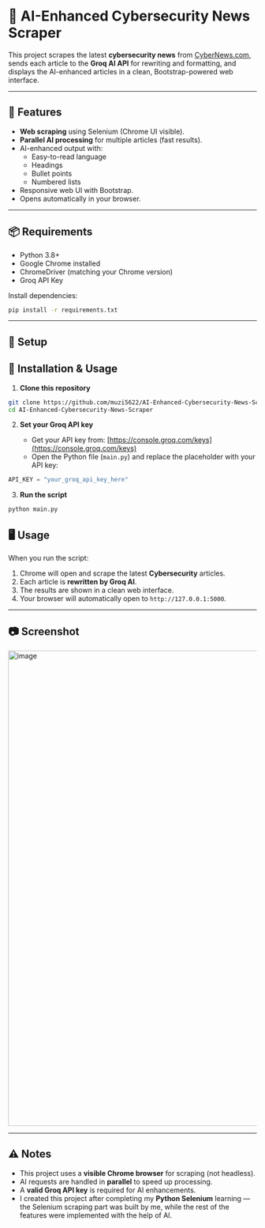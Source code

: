 # 📰 AI-Enhanced Cybersecurity News Scraper

This project scrapes the latest **cybersecurity news** from [CyberNews.com](https://cybernews.com/security/), sends each article to the **Groq AI API** for rewriting and formatting, and displays the AI-enhanced articles in a clean, Bootstrap-powered web interface.

---

## 🚀 Features
- **Web scraping** using Selenium (Chrome UI visible).
- **Parallel AI processing** for multiple articles (fast results).
- AI-enhanced output with:
  - Easy-to-read language
  - Headings
  - Bullet points
  - Numbered lists
- Responsive web UI with Bootstrap.
- Opens automatically in your browser.

---

## 📦 Requirements
- Python 3.8+
- Google Chrome installed
- ChromeDriver (matching your Chrome version)
- Groq API Key

Install dependencies:
```bash
pip install -r requirements.txt
````

---

## 🔑 Setup


## 🚀 Installation & Usage

1. **Clone this repository**  

```bash
git clone https://github.com/muzi5622/AI-Enhanced-Cybersecurity-News-Scraper/
cd AI-Enhanced-Cybersecurity-News-Scraper
````

2. **Set your Groq API key**

   * Get your API key from: [https://console.groq.com/keys](https://console.groq.com/keys)
   * Open the Python file (`main.py`) and replace the placeholder with your API key:

```python
API_KEY = "your_groq_api_key_here"
```

3. **Run the script**

```bash
python main.py
```



## 🖥️ Usage

When you run the script:

1. Chrome will open and scrape the latest **Cybersecurity** articles.
2. Each article is **rewritten by Groq AI**.
3. The results are shown in a clean web interface.
4. Your browser will automatically open to `http://127.0.0.1:5000`.

---

## 📷 Screenshot

<img width="888" height="962" alt="image" src="https://github.com/user-attachments/assets/0ae70cf6-defe-4bc2-9c7f-082dc36d70c9" />


---

## ⚠️ Notes

- This project uses a **visible Chrome browser** for scraping (not headless).  
- AI requests are handled in **parallel** to speed up processing.  
- A **valid Groq API key** is required for AI enhancements.  
- I created this project after completing my **Python Selenium** learning — the Selenium scraping part was built by me, while the rest of the features were implemented with the help of AI.  



